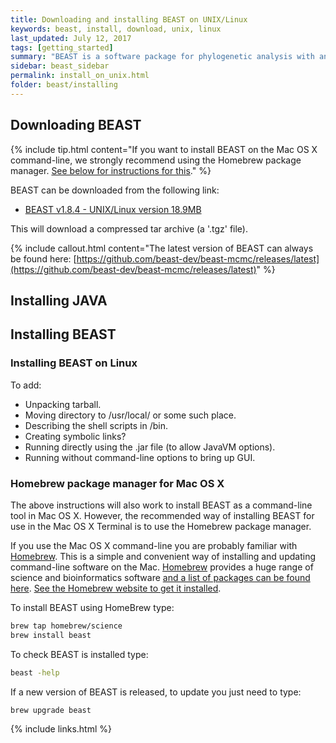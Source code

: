 ```yaml
---
title: Downloading and installing BEAST on UNIX/Linux
keywords: beast, install, download, unix, linux
last_updated: July 12, 2017
tags: [getting_started]
summary: "BEAST is a software package for phylogenetic analysis with an emphasis on time-scaled trees."
sidebar: beast_sidebar
permalink: install_on_unix.html
folder: beast/installing
---
```


## Downloading BEAST

{% include tip.html content="If you want to install BEAST on the Mac OS X command-line, we strongly recommend using the Homebrew package manager. [See below for instructions for this](#homebrew-package-manager-for-mac-os-x)." %}

BEAST can be downloaded from the following link:

- [BEAST v1.8.4 - UNIX/Linux version 18.9MB](https://github.com/beast-dev/beast-mcmc/releases/download/v1.8.4/BEASTv1.8.4.tgz)

This will download a compressed tar archive (a '.tgz' file). 

{% include callout.html content="The latest version of BEAST can always be found here: [https://github.com/beast-dev/beast-mcmc/releases/latest](https://github.com/beast-dev/beast-mcmc/releases/latest)" %}

## Installing JAVA

## Installing BEAST

### Installing BEAST on Linux

To add: 

- Unpacking tarball.
- Moving directory to /usr/local/ or some such place. 
- Describing the shell scripts in /bin. 
- Creating symbolic links? 
- Running directly using the .jar file (to allow JavaVM options). 
- Running without command-line options to bring up GUI.

### Homebrew package manager for Mac OS X

The above instructions will also work to install BEAST as a command-line tool in Mac OS X. However, the recommended way of installing BEAST for use in the Mac OS X Terminal is to use the Homebrew package manager.


If you use the Mac OS X command-line you are probably familiar with [Homebrew](https://brew.sh). This is a simple and convenient way of installing and updating command-line software on the Mac. [Homebrew](https://brew.sh) provides a huge range of science and bioinformatics software [and a list of packages can be found here](https://github.com/Homebrew/homebrew-science/wiki/List-of-homebrew-science-formulae). [See the Homebrew website to get it installed](https://brew.sh).

To install BEAST using HomeBrew type:

```bash
brew tap homebrew/science
brew install beast
```

To check BEAST is installed type:

```bash
beast -help
```

If a new version of BEAST is released, to update you just need to type:

```bash
brew upgrade beast
```


{% include links.html %}
